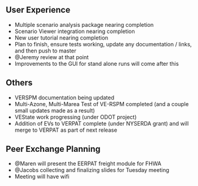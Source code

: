 ## User Experience 
  - Multiple scenario analysis package nearing completion
  - Scenario Viewer integration nearing completion
  - New user tutorial nearing completion
  - Plan to finish, ensure tests working, update any documentation / links, and then push to master
  - @Jeremy review at that point
  - Improvements to the GUI for stand alone runs will come after this 

## Others
  - VERSPM documentation being updated
  - Multi-Azone, Multi-Marea Test of VE-RSPM completed (and a couple small updates made as a result)
  - VEState work progressing (under ODOT project)
  - Addition of EVs to VERPAT complete (under NYSERDA grant) and will merge to VERPAT as part of next release

## Peer Exchange Planning
  - @Maren will present the EERPAT freight module for FHWA
  - @Jacobs collecting and finalizing slides for Tuesday meeting
  - Meeting will have wifi

